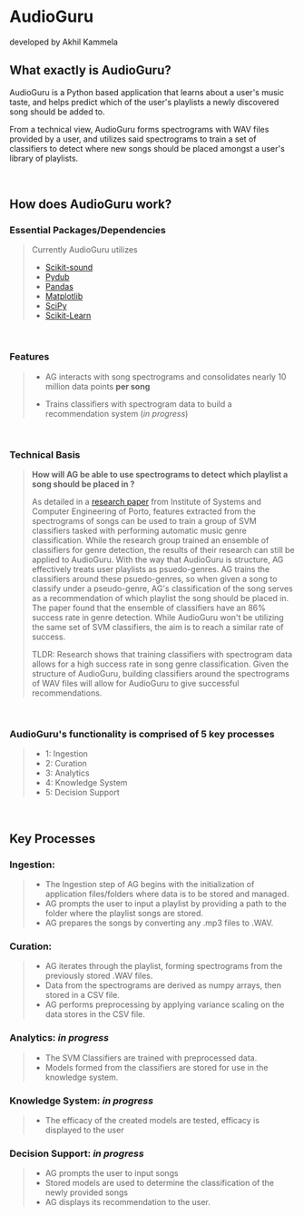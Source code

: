 # AudioGuru
developed by Akhil Kammela


## What exactly is AudioGuru?
AudioGuru is a Python based application that learns about a user's music taste, and helps predict which of the user's playlists a newly discovered song should be added to.

From a technical view, AudioGuru forms spectrograms with WAV files provided by a user, and utilizes said spectrograms to train a set of classifiers to detect where new songs should be placed amongst a user's library of playlists.

&nbsp;

## How does AudioGuru work?


### Essential Packages/Dependencies
> Currently AudioGuru utilizes
> - [Scikit-sound](http://work.thaslwanter.at/sksound/html/)
> - [Pydub](https://github.com/jiaaro/pydub)
> - [Pandas](https://pandas.pydata.org/)
> - [Matplotlib](https://matplotlib.org/)
> - [SciPy](https://scipy.org/)
> - [Scikit-Learn](https://scikit-learn.org/stable/)

&nbsp;
### Features
> - AG interacts with song spectrograms and consolidates nearly 10 million data points **per song**
> 
> - Trains classifiers with spectrogram data to build a recommendation system (*in progress*)

&nbsp;

### Technical Basis
> **How will AG be able to use spectrograms to detect which playlist a song should be placed in ?**
> 
> As detailed in a [research paper](https://citeseerx.ist.psu.edu/viewdoc/download?doi=10.1.1.706.160&rep=rep1&type=pdf) from Institute of Systems and Computer Engineering of Porto, features extracted from the spectrograms of songs can be used to train a group of SVM classifiers tasked with performing automatic music genre classification. While the research group trained an ensemble of classifiers for genre detection, the results of their research can still be applied to AudioGuru. With the way that AudioGuru is structure, AG effectively treats user playlists as psuedo-genres. AG trains the classifiers around these psuedo-genres, so when given a song to classify under a pseudo-genre, AG's classification of the song serves as a recommendation of which playlist the song should be placed in. The paper found that the ensemble of classifiers have an 86% success rate in genre detection. While AudioGuru won't be utilizing the same set of SVM classifiers, the aim is to reach a similar rate of success.
>
> TLDR: Research shows that training classifiers with spectrogram data allows for a high success rate in song genre classification. Given the structure of AudioGuru, building classifiers around the spectrograms of WAV files will allow for AudioGuru to give successful recommendations.

&nbsp;

### AudioGuru's functionality is comprised of 5 key processes
> - 1: Ingestion
> - 2: Curation 
> - 3: Analytics
> - 4: Knowledge System
> - 5: Decision Support

&nbsp;

## Key Processes
### Ingestion:
> - The Ingestion step of AG begins with the initialization of application files/folders where data is to be stored and managed.
> - AG prompts the user to input a playlist by providing a path to the folder where the playlist songs are stored.
> - AG prepares the songs by converting any .mp3 files to .WAV.

 ###  Curation:
 > - AG iterates through the playlist, forming spectrograms from the previously stored .WAV files.
 > - Data from the spectrograms are derived as numpy arrays, then stored in a CSV file. 
 > - AG performs preprocessing by applying variance scaling on the data stores in the CSV file.

 ###  Analytics: *in progress*
 > - The SVM Classifiers are trained with preprocessed data.
 > - Models formed from the classifiers are stored for use in the knowledge system.


 ###  Knowledge System: *in progress*
 > - The efficacy of the created models are tested, efficacy is displayed to the user



 ###  Decision Support: *in progress*
 > - AG prompts the user to input songs
 > - Stored models are used to determine the classification of the newly provided songs
 > - AG displays its recommendation to the user.



